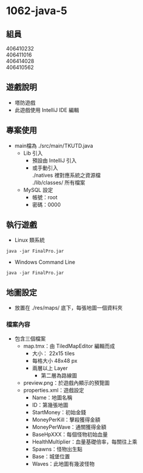 # 1062-java-5

## 組員
406410232  
406411016  
406414028  
406410562  

## 遊戲說明  
- 塔防遊戲  
- 此遊戲使用 IntelliJ IDE 編輯  
## 專案使用  
- main檔為 ./src/main/TKUTD.java  
    - Lib 引入  
        - 預設由 IntelliJ 引入  
        - 或手動引入  
         ./natives 裡對應系統之資源檔  
         ./lib/classes/ 所有檔案  
    - MySQL 設定
        - 帳號：root  
        - 密碼：0000  
## 執行遊戲
- Linux 類系統
```
java -jar FinalPro.jar
```
- Windows Command Line
```
java -jar FinalPro.jar
```
## 地圖設定
- 放置在 ./res/maps/ 底下，每張地圖一個資料夾
### 檔案內容
- 包含三個檔案  
    - map.tmx：由 TiledMapEditor 編輯而成
        - 大小： 22x15 tiles  
        - 每格大小 48x48 px
        - 兩層以上 Layer
            - 第二層為路線圖 
    - preview.png：於遊戲內顯示的預覽圖
    - properties.xml：遊戲設定
        - Name：地圖名稱
        - ID：第幾張地圖
        - StartMoney：初始金錢
        - MoneyPerKill：擊殺獲得金額
        - MoneyPerWave：通關獲得金額
        - BaseHpXXX：每個怪物初始血量
        - HealthMultiplier：血量基礎倍率，每關往上乘
        - Spawns：怪物出生點
        - Base：城堡位置
        - Waves：此地圖有幾波怪物
